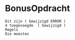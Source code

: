 # BonusOpdracht
```
Dit zijn ( Gewijzigd ERROR )
4 toegevoegde  ( Gewijzigd )
Regels
Die moesten
```